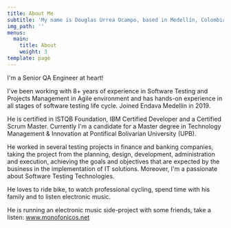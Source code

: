```yaml
---
title: About Me
subtitle: 'My name is Douglas Urrea Ocampo, based in Medellín, Colombia'
img_path: ''
menus:
  main:
    title: About
    weight: 3
template: page
---
```

I'm a Senior QA Engineer at heart!

I've been working with 8+ years of experience in Software Testing and Projects Management in Agile environment and has hands-on experience in all stages of software testing life cycle. Joined Endava Medellín in 2019.

He is certified in ISTQB Foundation, IBM Certified Developer and a Certified Scrum Master. Currently I'm a candidate for a Master degree in Technology Management & Innovation at Pontifical Bolivarian University (UPB).

He worked in several testing projects in finance and banking companies, taking the project from the planning, design, development, administration and execution, achieving the goals and objectives that are expected by the business in the implementation of IT solutions. Moreover, I'm a passionate about Software Testing Technologies.

He loves to ride bike, to watch professional cycling, spend time with his family and to listen electronic music.

He is running an electronic music side-project with some friends, take a listen: www.monofonicos.net
